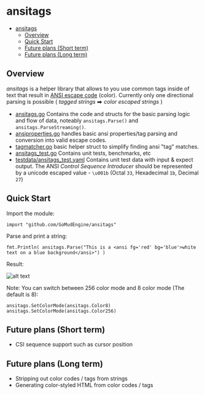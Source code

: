 # ansitags

- [ansitags](#ansitags)
  - [Overview](#overview)
  - [Quick Start](#quick-start)
  - [Future plans (Short term)](#future-plans-short-term)
  - [Future plans (Long term)](#future-plans-long-term)

## Overview

_ansitags_ is a helper library that allows to you use common tags inside of text that result in [ANSI escape code](https://en.wikipedia.org/wiki/ANSI_escape_code#Colors) (color). Currently only one directional parsing is possible ( *tagged strings* ⮕ *color escaped strings* )

- [ansitags.go](ansitags.go) Contains the code and structs for the basic parsing logic and flow of data, noteably `ansitags.Parse()` and `ansitags.ParseStreaming()`.
- [ansiproperties.go](ansiproperties.go) handles basic ansi properties/tag parsing and conversion into valid escape codes.
- [tagmatcher.go](tagmatcher.go) basic helper struct to simplify finding ansi "tag" matches.
- [ansitags_test.go](ansitags_test.go) Contains unit tests, benchmarks, etc
- [testdata/ansitags_test.yaml](testdata/ansitags_test.yaml) Contains unit test data with input & expect output. The ANSI _Control Sequence Introducer_ should be represented by a unicode escaped value - `\u001b` (Octal `33`, Hexadecimal `1b`, Decimal `27`)

## Quick Start

Import the module:

    import "github.com/GoMudEngine/ansitags"

Parse and print a string:

    fmt.Println( ansitags.Parse("This is a <ansi fg='red' bg='blue'>white text on a blue background</ansi>") )

Result:

![alt text](https://user-images.githubusercontent.com/143822/185706504-99d32ed5-37cc-4266-b682-c74b719e4790.png)

Note: You can switch between 256 color mode and 8 color mode (The default is 8):

    ansitags.SetColorMode(ansitags.Color8)
    ansitags.SetColorMode(ansitags.Color256)


## Future plans (Short term)

- CSI sequence support such as cursor position

## Future plans (Long term)

- Stripping out color codes / tags from strings
- Generating color-styled HTML from color codes / tags

